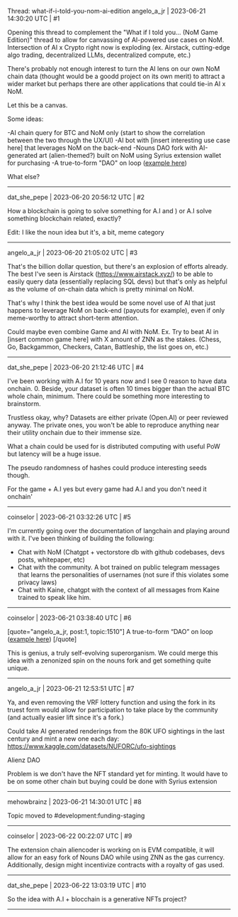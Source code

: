 Thread: what-if-i-told-you-nom-ai-edition
angelo_a_jr | 2023-06-21 14:30:20 UTC | #1

Opening this thread to complement the "What if I told you... (NoM Game Edition)" thread to allow for canvassing of AI-powered use cases on NoM.  Intersection of AI x Crypto right now is exploding (ex. Airstack, cutting-edge algo trading, decentralized LLMs, decentralized compute, etc.)

There's probably not enough interest to turn the AI lens on our own NoM chain data (thought would be a goodd project on its own merit) to attract a wider market but perhaps there are other applications that could tie-in AI x NoM.  

Let this be a canvas.

Some ideas:

-AI chain query for BTC and NoM only (start to show the correlation between the two through the UX/UI)
-AI bot with [insert interesting use case here] that leverages NoM on the back-end
-Nouns DAO fork with AI-generated art (alien-themed?) built on NoM using Syrius extension wallet for purchasing
-A true-to-form "DAO" on loop ([example here](https://twitter.com/angelo_a_jr/status/1553093821134684161?s=20))

What else?

-------------------------

dat_she_pepe | 2023-06-20 20:56:12 UTC | #2

How a blockchain is going to solve something for A.I and ) or A.I solve something blockchain related, exactly?

Edit: I like the noun idea but it's, a bit, meme category

-------------------------

angelo_a_jr | 2023-06-20 21:05:02 UTC | #3

That's the billion dollar question, but there's an explosion of efforts already.  The best I've seen is Airstack (https://www.airstack.xyz/) to be able to easily query data (essentially replacing SQL devs) but that's only as helpful as the volume of on-chain data which is pretty minimal on NoM.

That's why I think the best idea would be some novel use of AI that just happens to leverage NoM on back-end (payouts for example), even if only meme-worthy to attract short-term attention.

Could maybe even combine Game and AI with NoM.  Ex. Try to beat AI in [insert common game here] with X amount of ZNN as the stakes.  (Chess, Go, Backgammon, Checkers, Catan, Battleship, the list goes on, etc.)

-------------------------

dat_she_pepe | 2023-06-20 21:12:46 UTC | #4

I've been working with A.I for 10 years now and I see 0 reason to have data onchain. 0. Beside, your dataset is often 10 times bigger than the actual BTC whole chain, minimum. There could be something more interesting to brainstorm. 

Trustless okay, why? Datasets are either private (Open.AI) or peer reviewed anyway. The private ones, you won't be able to reproduce anything near their utility onchain due to their immense size. 

What a chain could be used for is distributed computing with useful PoW but latency will be a huge issue.

The pseudo randomness of hashes could produce interesting seeds though.

For the game + A.I yes but every game had A.I and you don't need it onchain'

-------------------------

coinselor | 2023-06-21 03:32:26 UTC | #5

I'm currently going over the documentation of langchain and playing around with it. I've been
thinking of building the following:

- Chat with NoM (Chatgpt + vectorstore db with github codebases, devs posts, whitepaper, etc) 
- Chat with the community. A bot trained on public telegram messages that learns the personalities of usernames (not sure if this violates some privacy laws)
- Chat with Kaine, chatgpt with the context of all messages from Kaine trained to speak like him.

-------------------------

coinselor | 2023-06-21 03:38:40 UTC | #6

[quote="angelo_a_jr, post:1, topic:1510"]
A true-to-form “DAO” on loop ([example here](https://twitter.com/angelo_a_jr/status/1553093821134684161?s=20))
[/quote]

This is genius, a truly self-evolving superorganism. We could merge this idea with a zenonized spin on the nouns fork and get something quite unique.

-------------------------

angelo_a_jr | 2023-06-21 12:53:51 UTC | #7

Ya, and even removing the VRF lottery function and using the fork in its truest form would allow for participation to take place by the community (and actually easier lift since it's a fork.)

Could take AI generated renderings from the 80K UFO sightings in the last century and mint a new one each day:  https://www.kaggle.com/datasets/NUFORC/ufo-sightings

Alienz DAO

Problem is we don't have the NFT standard yet for minting.  It would have to be on some other chain but buying could be done with Syrius extension

-------------------------

mehowbrainz | 2023-06-21 14:30:01 UTC | #8

Topic moved to #development:funding-staging

-------------------------

coinselor | 2023-06-22 00:22:07 UTC | #9

The extension chain aliencoder is working on is EVM compatible, it will allow for an easy fork of Nouns DAO while using ZNN as the gas currency. Additionally, design might incentivize contracts with a royalty of gas used.

-------------------------

dat_she_pepe | 2023-06-22 13:03:19 UTC | #10

So the idea with A.I + blocchain is a generative NFTs project?

-------------------------

